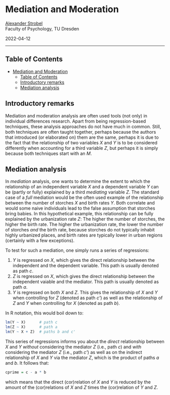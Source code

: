 # Mediation and Moderation

[Alexander Strobel](alexander.strobel@tu-dresden.de)<br>
Faculty of Psychology, TU Dresden

2022-04-12

---

## Table of Contents

- [Mediation and Moderation](#mediation-and-moderation)
  - [Table of Contents](#table-of-contents)
  - [Introductory remarks](#introductory-remarks)
  - [Mediation analysis](#mediation-analysis)

## Introductory remarks

Mediation and moderation analysis are often used tools (not only) in individual differences research.
Apart from being regression-based techniques, these analysis approaches do not have much in common.
Still, both techniques are often taught together, perhaps because the authors <!-- add ref. to Preacher and Hayes --> that introduced (or elaborated on) them are the same, perhaps it is due to the fact that the relationship of two variables *X* and *Y* is to be considered differently when accounting for a third variable *Z*, but perhaps it is simply because both techniques start with an *M*.

## Mediation analysis

In *mediation* analysis, one wants to determine the extent to which the relationship of an independent variable *X* and a dependent variable *Y* can be (partly or fully) explained by a third *mediating* variable *Z*.
The standard case of a *full* mediation would be the often used example of the relationship between the number of storches *X* and birth rates *Y*. Both correlate and would some naive individuals lead to the false assumption that storches bring babies.
In this hypothetical example, this relationship can be fully explained by the urbanization rate *Z*:
The higher the number of storches, the higher the birth rate.
The higher the urbanization rate, the lower the number of storches *and* the birth rate, because storches do not typically inhabit highly urbanized places, and birth rates are typically lower in urban regions (certainly with a few exceptions).

To test for such a mediation, one simply runs a series of regressions:

1) *Y* is regressed on *X*, which gives the direct relationship between the independent and the dependent variable. This path is usually denoted as path *c*.
2) *Z* is regressed on *X*, which gives the direct relationship between the independent vaiable and the mediator. This path is usually denoted as path *a*.
3) *Y* is regressed on both *X* and *Z*. This gives the relationship of *X* and *Y* when controlling for *Z* (denoted as path *c'*) as well as the relationship of *Z* and *Y* when controlling for *X* (denoted as path *b*).

In R notation, this would boil down to:

```R
lm(Y ~ X)      # path c
lm(Z ~ X)      # path a
lm(Y ~ X + Z)  # paths b and c' 
```

This series of regressions informs you about the *direct* relationship between *X* and *Y* *without* considering the mediator *Z* (i.e., path *c*) and *with* considering the mediator *Z* (i.e., path *c'*) as well as on the indirect relationship of *X* and *Y* via the mediator *Z*, which is the product of paths *a* and *b*. It follows that:

```R
cprime = c - a * b
```

which means that the direct (cor)relation of *X* and *Y* is reduced by the amount of the (cor)relations of *X* and *Z* times the (cor)relation of *Y* and *Z*.


